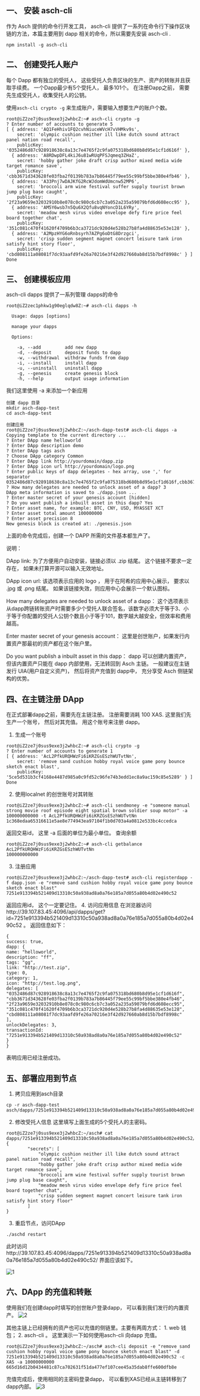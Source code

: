 ## 一、 安装 asch-cli 

作为 Asch 提供的命令行开发工具， asch-cli 提供了一系列在命令行下操作区块链的方法，本篇主要用到 dapp 相关的命令，所以需要先安装 asch-cli . 

```
npm install -g asch-cli
```

## 二、 创建受托人账户

每个 Dapp 都有独立的受托人， 这些受托人负责区块的生产、资产的转账并且获取手续费。 一个Dapp最少有5个受托人， 最多101个。 在注册Dapp之前， 需要先生成受托人，收集受托人的公钥。 

使用`asch-cli crypto -g` 来生成账户，需要输入想要生产的账户个数。

```
root@iZ2ze7j0sus9exe3j2whbcZ:~# asch-cli crypto -g
? Enter number of accounts to generate 5
[ { address: 'AQ1FeHhiv1FQ2cvhNiuceWVcH7vVHMkv9s',
    secret: 'olympic cushion neither ill like dutch sound attract panel nation road recall',
    publicKey: '0352486d87c928918638c8a13c7e4765f2c9fa075318bd680b8d95e1cf1d616f' },
  { address: 'A8RDwpDFL4kiJ6u81wRUqPFSJqmeq3ZHaZ',
    secret: 'hobby gather joke draft crisp author mixed media wide target romance save',
    publicKey: 'cbb3671d343628fe03fba2f0139b783a7b86445f79ee55c99bf5bbe380e4fb46' },
  { address: 'A33Pnj7wDAJKfG2RcWJdomWdUmcnw52MP6',
    secret: 'broccoli arm wine festival suffer supply tourist brown jump plug base caught',
    publicKey: '2f23a9659e32032910b8e078c0c980c6cb7c3a052a235a59079bfd6d608ecc95' },
  { address: 'AM5Y6wsb7n5Qu6X2Qfu8vqNYoncD1L6YRy',
    secret: 'meadow mesh virus video envelope defy fire price feel board together chat',
    publicKey: '351c081c470f41620f4709b6b3ca3721dc920d4e528b27b8fa4d88635e53e128' },
  { address: 'A2MpzHYG6oRnbsyrh7AZPg6oDtG8Drzgci',
    secret: 'crisp sudden segment magnet concert leisure tank iron satisfy hint story floor',
    publicKey: 'cbd808111a08081f7dc93aafd9fe26a70216e3f42d927660ab8d15b7bdf8998c' } ]
Done
```

## 三、 创建模板应用

asch-cli dapps 提供了一系列管理 dapps的命令

```
root@iZ2zec1phkw1g90eglqdw8Z:~# asch-cli dapps -h

  Usage: dapps [options]

  manage your dapps

  Options:

    -a, --add         add new dapp
    -d, --deposit     deposit funds to dapp
    -w, --withdrawal  withdraw funds from dapp
    -i, --install     install dapp
    -u, --uninstall   uninstall dapp
    -g, --genesis     create genesis block
    -h, --help        output usage information
```

我们这里使用 -a 来添加一个新应用

```
创建 dapp 目录
mkdir asch-dapp-test
cd asch-dapp-test

创建应用
root@iZ2ze7j0sus9exe3j2whbcZ:~/asch-dapp-test# asch-cli dapps -a
Copying template to the current directory ...
? Enter DApp name helloworld
? Enter DApp description demo
? Enter DApp tags asch
? Choose DApp category Common
? Enter DApp link http://yourdomain/dapp.zip
? Enter DApp icon url http://yourdomain/logo.png
? Enter public keys of dapp delegates - hex array, use ',' for separator 0352486d87c928918638c8a13c7e4765f2c9fa075318bd680b8d95e1cf1d616f,cbb3671d343628fe03fba2f0139b783a7b86445f79ee55c99bf5bbe380e4fb46,2f23a9659e32032910b8e078c0c980c6cb7c3a052a235a59079bfd6d608ecc95,351c081c470f41620f4709b6b3ca3721dc920d4e528b27b8fa4d88635e53e128,cbd808111a08081f7dc93aafd9fe26a70216e3f42d927660ab8d15b7bdf8998c
? How many delegates are needed to unlock asset of a dapp? 3
DApp meta information is saved to ./dapp.json ...
? Enter master secret of your genesis account [hidden]
? Do you want publish a inbuilt asset in this dapp? Yes
? Enter asset name, for example: BTC, CNY, USD, MYASSET XCT
? Enter asset total amount 100000000
? Enter asset precision 8
New genesis block is created at: ./genesis.json
```
上面的命令完成后，创建一个 DAPP 所需的文件基本都生产了。

说明：

DApp link: 为了方便用户自动安装，链接必须以 .zip 结尾。 这个链接不要求一定存在， 如果未打算开源可以输入无效地址。

DApp icon url: 该选项表示应用的 logo ， 用于在阿希的应用中心展示， 要求以 .jpg 或 .png 结尾。 如果该链接失效，则应用中心会展示一个默认图标。

How many delegates are needed to unlock asset of a dapp： 这个选项表示从dapp跨链转账资产时需要多少个受托人联合签名，该数字必须大于等于3、小于等于你配置的受托人公钥个数且小于等于101，数字越大越安全，但效率和费用越高。

Enter master secret of your genesis account： 这里是创世账户，如果发行内置资产那最初的资产都在这个账户里。

Do you want publish a inbuilt asset in this dapp： dapp 可以创建内置资产，但该内置资产只能在 dapp 内部使用，无法转回到 Asch 主链。 一般建议在主链发行 UIA(用户自定义资产)， 然后将资产充值到 dapp中， 充分享受 Asch 侧链架构的优势。

## 四、在主链注册 DApp
在正式部署dapp之前，需要先在主链注册。 注册需要消耗 100 XAS. 这里我们先生产一个账号， 然后对其充值。 用这个账号来注册 dapp。 

1. 生成一个账号
```
root@iZ2ze7j0sus9exe3j2whbcZ:~# asch-cli crypto -g
? Enter number of accounts to generate 1
[ { address: 'AcL2PfkURQHWzFi6iKRZGsESzhWUTvtNn',
    secret: 'remove sand cushion hobby royal voice game pony bounce sketch enact blast',
    publicKey: '5ce5d531b3cf4168e4487d985a0c9fd52c96fe74b3edd1ec8a9ac159c85e5289' } ]
Done
```
2. 使用localnet  的创世账号对其转账
```
root@iZ2ze7j0sus9exe3j2whbcZ:~# asch-cli sendmoney -e "someone manual strong movie roof episode eight spatial brown soldier soup motor" -a 100000000000 -t AcL2PfkURQHWzFi6iKRZGsESzhWUTvtNn
1c368edaa65316611e5ae8e774943ea97104f1b0d703a4a0812e533bc4ccedca
```
返回交易id， 这里 -a 后面的单位为最小单位。 
查询余额
```
root@iZ2ze7j0sus9exe3j2whbcZ:~# asch-cli getbalance AcL2PfkURQHWzFi6iKRZGsESzhWUTvtNn
100000000000
```
3. 注册应用
```
root@iZ2ze7j0sus9exe3j2whbcZ:~/asch-dapp-test# asch-cli registerdapp -f dapp.json -e "remove sand cushion hobby royal voice game pony bounce sketch enact blast"
7251e913394b521409d13310c50a938ad8a0a76e185a7d055a80b4d02e490c52
```
返回应用id， 这个一定要记住。
4. 访问应用信息
在浏览器访问http://39.107.83.45:4096/api/dapps/get?id=7251e913394b521409d13310c50a938ad8a0a76e185a7d055a80b4d02e490c52 。 返回信息如下：

```
{
success: true,
dapp: {
name: "helloworld",
description: "ff",
tags: "gg",
link: "http://test.zip",
type: 0,
category: 1,
icon: "http://test.log.png",
delegates: [
"0352486d87c928918638c8a13c7e4765f2c9fa075318bd680b8d95e1cf1d616f",
"cbb3671d343628fe03fba2f0139b783a7b86445f79ee55c99bf5bbe380e4fb46",
"2f23a9659e32032910b8e078c0c980c6cb7c3a052a235a59079bfd6d608ecc95",
"351c081c470f41620f4709b6b3ca3721dc920d4e528b27b8fa4d88635e53e128",
"cbd808111a08081f7dc93aafd9fe26a70216e3f42d927660ab8d15b7bdf8998c"
],
unlockDelegates: 3,
transactionId: "7251e913394b521409d13310c50a938ad8a0a76e185a7d055a80b4d02e490c52"
}
}
```

表明应用已经注册成功。

## 五、部署应用到节点
1. 拷贝应用到asch目录
```
cp -r asch-dapp-test asch/dapps/7251e913394b521409d13310c50a938ad8a0a76e185a7d055a80b4d02e490c52
```
2. 修改受托人信息
这里填写上面生成的5个受托人的主密码。
```
root@iZ2ze7j0sus9exe3j2whbcZ:~/asch# cat dapps/7251e913394b521409d13310c50a938ad8a0a76e185a7d055a80b4d02e490c52/config.json
{
        "secrets": [
            "olympic cushion neither ill like dutch sound attract panel nation road recall",
            "hobby gather joke draft crisp author mixed media wide target romance save",
            "broccoli arm wine festival suffer supply tourist brown jump plug base caught",
            "meadow mesh virus video envelope defy fire price feel board together chat",
            "crisp sudden segment magnet concert leisure tank iron satisfy hint story floor"
        ]
}
```
3. 重启节点，访问DApp
```
./aschd restart
```
此时访问http://39.107.83.45:4096/dapps/7251e913394b521409d13310c50a938ad8a0a76e185a7d055a80b4d02e490c52/ 界面应该如下。

![1](http://asch-public.oss-cn-beijing.aliyuncs.com/markdown/_1516613173_27972.png)

## 六、DApp 的充值和转账
使用我们在创建dapp时填写的创世账户登录dapp， 可以看到我们发行的内置资产。
![2](http://asch-public.oss-cn-beijing.aliyuncs.com/markdown/_1516613208_26020.png)

其他主链上已经拥有的资产也可以充值的侧链里。主要有两周方式： 1. web 钱包； 2. asch-cli 。 这里演示一下如何使用asch-cli 向dapp 充值。
```
root@iZ2ze7j0sus9exe3j2whbcZ:~/asch# asch-cli deposit -e "remove sand cushion hobby royal voice game pony bounce sketch enact blast" -d 7251e913394b521409d13310c50a938ad8a0a76e185a7d055a80b4d02e490c52 -c XAS -a 10000000000
665d16d12b0434481c87ca702631f51da477ef107cee45a35dab8ffe600dfb8e
```
充值完成后，使用相同的主密码登录dapp， 可以看到XAS已经从主链转移到了dapp内部。
![3](http://asch-public.oss-cn-beijing.aliyuncs.com/markdown/_1516613959_17598.png)

